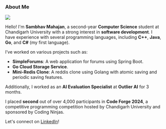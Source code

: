 ### About Me  
![](https://komarev.com/ghpvc/?username=sambhavmahajan)  

Hello! I'm **Sambhav Mahajan**, a second-year **Computer Science** student at Chandigarh University with a strong interest in **software development**. I have experience with several programming languages, including **C++**, **Java**, **Go**, and **C#** (my first language).  

I’ve worked on various projects such as:  
- **SimpleForums**: A web application for forums using Spring Boot.  
- **Go Cloud Storage Service**.  
- **Mini-Redis Clone**: A reddis clone using Golang with atomic saving and periodic saving features.

Additionally, I worked as an **AI Evaluation Specialist** at **Outlier AI** for 3 months.  

I placed **second** out of over 4,000 participants in **Code Forge 2024**, a competitive programming competition hosted by Chandigarh University and sponsored by Coding Ninjas.  

Let's connect on [LinkedIn](https://www.linkedin.com/in/sambhavmahajan)!
